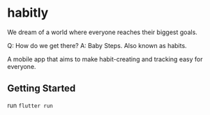 # habitly
We dream of a world where everyone reaches their biggest goals.

Q: How do we get there? 
A: Baby Steps. Also known as habits.

A mobile app that aims to make habit-creating and tracking easy for everyone.

## Getting Started

run `flutter run`
